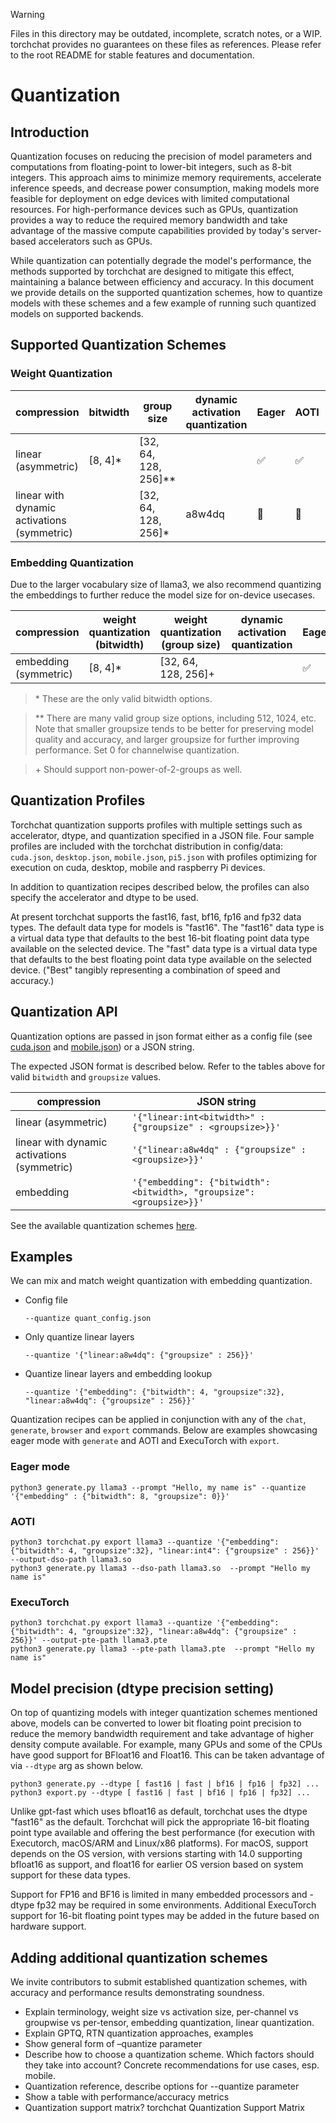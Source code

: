> [!WARNING]
> Files in this directory may be outdated, incomplete, scratch notes, or a WIP. torchchat provides no guarantees on these files as references. Please refer to the root README for stable features and documentation.


# Quantization

<!--
[shell default]: HF_TOKEN="${SECRET_HF_TOKEN_PERIODIC}" huggingface-cli login
[shell default]: ./install_requirements.sh
[shell default]: TORCHCHAT_ROOT=${PWD} ./scripts/install_et.sh
-->

## Introduction
Quantization focuses on reducing the precision of model parameters and computations from floating-point to lower-bit integers, such as 8-bit integers. 
This approach aims to minimize memory requirements, accelerate inference speeds, and decrease power consumption, making models more feasible for 
deployment on edge devices with limited computational resources. For high-performance devices such as GPUs, quantization provides a way to 
reduce the required memory bandwidth and take advantage of the massive compute capabilities provided by today's server-based accelerators such as GPUs.

While quantization can potentially degrade the model's performance, the methods supported by torchchat are designed to mitigate this effect, 
maintaining a balance between efficiency and accuracy. In this document we provide details on the supported quantization schemes, how to quantize 
models with these schemes and a few example of running such quantized models on supported backends.

## Supported Quantization Schemes
### Weight Quantization
| compression | bitwidth| group size | dynamic activation quantization | Eager | AOTI | ExecuTorch |
|--|--|--|--|--|--|--|
| linear (asymmetric) | [8, 4]* | [32, 64, 128, 256]** | | ✅ | ✅ | 🚧 |
| linear with dynamic activations (symmetric) | | [32, 64, 128, 256]* | a8w4dq | 🚧 |🚧 | ✅ |

### Embedding Quantization

Due to the larger vocabulary size of llama3, we also recommend
quantizing the embeddings to further reduce the model size for
on-device usecases.

| compression | weight quantization (bitwidth)| weight quantization (group size) | dynamic activation quantization | Eager | AOTI | ExecuTorch |
|--|--|--|--|--|--|--|
| embedding (symmetric) | [8, 4]* | [32, 64, 128, 256]+ | | ✅ | ✅ | ✅ |


>\* These are the only valid bitwidth options.

>** There are many valid group size options, including 512, 1024,
   etc. Note that smaller groupsize tends to be better for preserving
   model quality and accuracy, and larger groupsize for further
   improving performance. Set 0 for channelwise quantization.

>\+ Should support non-power-of-2-groups as well.

## Quantization Profiles

Torchchat quantization supports profiles with multiple settings such
as accelerator, dtype, and quantization specified in a JSON file.
Four sample profiles are included with the torchchat distribution in
config/data: `cuda.json`, `desktop.json`, `mobile.json`, `pi5.json`
with profiles optimizing for execution on cuda, desktop, mobile and
raspberry Pi devices.

In addition to quantization recipes described below, the profiles can
also specify the accelerator and dtype to be used.

At present torchchat supports the fast16, fast, bf16, fp16 and fp32
data types. The default data type for models is "fast16".  The
"fast16" data type is a virtual data type that defaults to the best
16-bit floating point data type available on the selected device. The
"fast" data type is a virtual data type that defaults to the best
floating point data type available on the selected device.  ("Best"
tangibly representing a combination of speed and accuracy.)


## Quantization API

Quantization options are passed in json format either as a config file
(see [cuda.json](../config/data/cuda.json) and
[mobile.json](../config/data/mobile.json)) or a JSON string.

The expected JSON format is described below. Refer to the tables above
for valid `bitwidth` and `groupsize` values.

| compression | JSON string |
|--|--|
| linear (asymmetric) | `'{"linear:int<bitwidth>" : {"groupsize" : <groupsize>}}'` |
| linear with dynamic activations (symmetric) | `'{"linear:a8w4dq" : {"groupsize" : <groupsize>}}'`|
| embedding | `'{"embedding": {"bitwidth": <bitwidth>, "groupsize":<groupsize>}}'` |

See the available quantization schemes [here](https://github.com/pytorch/torchchat/blob/main/quantization/quantize.py#L1260-L1266).

## Examples
We can mix and match weight quantization with embedding quantization.

[skip default]: begin
* Config file
  ```
  --quantize quant_config.json
  ```
* Only quantize linear layers
  ```
  --quantize '{"linear:a8w4dq": {"groupsize" : 256}}'
  ```
* Quantize linear layers and embedding lookup
  ```
  --quantize '{"embedding": {"bitwidth": 4, "groupsize":32}, "linear:a8w4dq": {"groupsize" : 256}}'
  ```
[skip default]: end

Quantization recipes can be applied in conjunction with any of the
`chat`, `generate`, `browser` and `export` commands. Below are
examples showcasing eager mode with `generate` and AOTI and ExecuTorch
with `export`.

### Eager mode
```
python3 generate.py llama3 --prompt "Hello, my name is" --quantize '{"embedding" : {"bitwidth": 8, "groupsize": 0}}'
```
### AOTI
```
python3 torchchat.py export llama3 --quantize '{"embedding": {"bitwidth": 4, "groupsize":32}, "linear:int4": {"groupsize" : 256}}' --output-dso-path llama3.so
python3 generate.py llama3 --dso-path llama3.so  --prompt "Hello my name is"
```
### ExecuTorch
```
python3 torchchat.py export llama3 --quantize '{"embedding": {"bitwidth": 4, "groupsize":32}, "linear:a8w4dq": {"groupsize" : 256}}' --output-pte-path llama3.pte
python3 generate.py llama3 --pte-path llama3.pte  --prompt "Hello my name is"
```

## Model precision (dtype precision setting)
On top of quantizing models with integer quantization schemes mentioned above, models can be converted to lower bit floating point precision to reduce the memory bandwidth requirement and take advantage of higher density compute available. For example, many GPUs and some of the CPUs have good support for BFloat16 and Float16. This can be taken advantage of via `--dtype` arg as shown below.

[skip default]: begin
```
python3 generate.py --dtype [ fast16 | fast | bf16 | fp16 | fp32] ...
python3 export.py --dtype [ fast16 | fast | bf16 | fp16 | fp32] ...
```
[skip default]: end

Unlike gpt-fast which uses bfloat16 as default, torchchat uses the dtype "fast16" as the default. Torchchat will pick the appropriate 16-bit floating point type available and offering the best performance (for execution with Executorch, macOS/ARM and Linux/x86 platforms).  For macOS, support depends on the OS version, with versions starting with 14.0 supporting bfloat16 as support, and float16 for earlier OS version based on system support for these data types.

Support for FP16 and BF16 is limited in many embedded processors and -dtype fp32 may be required in some environments. Additional ExecuTorch support for 16-bit floating point types may be added in the future based on hardware support.

## Adding additional quantization schemes
We invite contributors to submit established quantization schemes, with accuracy and performance results demonstrating soundness.

- Explain terminology, weight size vs activation size, per-channel vs groupwise vs per-tensor, embedding quantization, linear quantization.
- Explain GPTQ, RTN quantization approaches, examples
- Show general form of –quantize parameter
- Describe how to choose a quantization scheme. Which factors should they take into account? Concrete recommendations for use cases, esp. mobile.
- Quantization reference, describe options for --quantize parameter
- Show a table with performance/accuracy metrics
- Quantization support matrix? torchchat Quantization Support Matrix

[end default]: end
